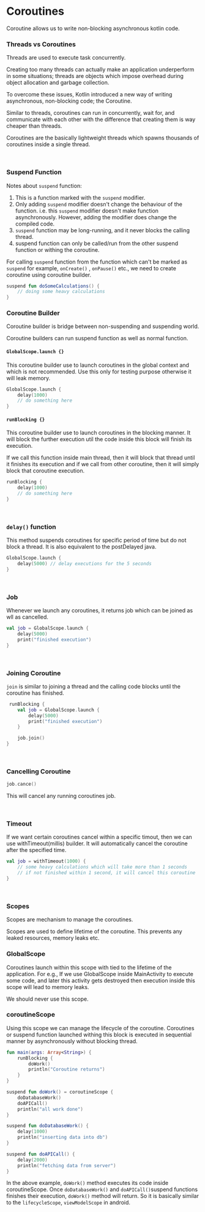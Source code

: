 # Coroutines

Coroutine allows us to write non-blocking asynchronous kotlin code.

### Threads vs Coroutines

Threads are used to execute task concurrently.

Creating too many threads can actually make an application underperform in some situations; threads are objects which
impose overhead during object allocation and garbage collection.

To overcome these issues, Kotlin introduced a new way of writing asynchronous, non-blocking code; the Coroutine.

Similar to threads, coroutines can run in concurrently, wait for, and communicate with each other with the difference
that creating them is way cheaper than threads.

Coroutines are the basically lightweight threads which spawns thousands of coroutines inside a single thread.

<br>

### Suspend Function

Notes about `suspend` function:

1. This is a function marked with the `suspend` modifier.
2. Only adding `suspend` modifier doesn't change the behaviour of the function. i.e. this `suspend` modifier doesn't
   make function asynchronously. However, adding the modifier does change the compiled code.
3. `suspend` function may be long-running, and it never blocks the calling thread.
4. suspend function can only be called/run from the other suspend function or withing the coroutine.

For calling `suspend` function from the function which can't be marked as `suspend` for example, `onCreate()`
, `onPause()` etc., we need to create coroutine using coroutine builder.

```kotlin
suspend fun doSomeCalculations() {
    // doing some heavy calculations
}
```

### Coroutine Builder

Coroutine builder is bridge between non-suspending and suspending world.

Coroutine builders can run suspend function as well as normal function.

#### `GlobalScope.launch {}`

This coroutine builder use to launch coroutines in the global context and which is not recommended. Use this only for
testing purpose otherwise it will leak memory.

```kotlin
GlobalScope.launch {
    delay(1000)
    // do something here
}
```

#### `runBlocking {}`

This coroutine builder use to launch coroutines in the blocking manner. It will block the further execution util the
code inside this block will finish its execution.

If we call this function inside main thread, then it will block that thread until it finishes its execution and if we
call from other coroutine, then it will simply block that coroutine execution.

```kotlin
runBlocking {
    delay(1000)
    // do something here
}
```

<br/>

### `delay()` function

This method suspends coroutines for specific period of time but do not block a thread. It is also equivalent to the
postDelayed java.

```kotlin
GlobalScope.launch {
    delay(5000) // delay executions for the 5 seconds
}
```

<br/>

### Job

Whenever we launch any coroutines, it returns job which can be joined as wll as cancelled.

```kotlin
val job = GlobalScope.launch {
    delay(5000)
    print("finished execution")
}
```

<br/>

### Joining Coroutine

`join` is similar to joining a thread and the calling code blocks until the coroutine has finished.

```kotlin
 runBlocking {
    val job = GlobalScope.launch {
        delay(5000)
        print("finished execution")
    }

    job.join()
}
```

<br/>

### Cancelling Coroutine

```kotlin
job.cance()
```

This will cancel any running coroutines job.

<br/>

### Timeout

If we want certain coroutines cancel within a specific timout, then we can use withTimeout(millis) builder. It will
automatically cancel the coroutine after the specified time.

```kotlin
val job = withTimeout(1000) {
    // some heavy calculations which will take more than 1 seconds
    // if not finished within 1 second, it will cancel this coroutine
}
```

<br/>

### Scopes

Scopes are mechanism to manage the coroutines.

Scopes are used to define lifetime of the coroutine. This prevents any leaked resources, memory leaks etc.

### GlobalScope

Coroutines launch within this scope with tied to the lifetime of the application. For e.g., If we use GlobalScope inside
MainActivity to execute some code, and later this activity gets destroyed then execution inside this scope will lead to
memory leaks.

We should never use this scope.

### coroutineScope

Using this scope we can manage the lifecycle of the coroutine. Coroutines or suspend function launched withing this
block is executed in sequential manner by asynchronously without blocking thread.

```kotlin
fun main(args: Array<String>) {
    runBlocking {
        doWork()
        println("Coroutine returns")
    }
}

suspend fun doWork() = coroutineScope {
    doDatabaseWork()
    doAPICall()
    println("all work done")
}

suspend fun doDatabaseWork() {
    delay(1000)
    println("inserting data into db")
}

suspend fun doAPICall() {
    delay(2000)
    println("fetching data from server")
}

```

In the above example, `doWork()` method executes its code inside coroutineScope. Once `doDatabaseWork()`
and `doAPICall()`suspend functions finishes their execution, `doWork()` method will return. So it is basically similar
to the `lifecycleScope`, `viewModelScope` in android.

